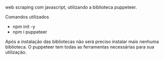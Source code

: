  web scraping com javascript, utilizando a biblioteca puppeteer.

Comandos utilizados
 - npm init -y
 - npm i puppeteer

Após a instalação das bibliotecas não será preciso instalar mais nenhuma biblioteca. O puppeteer tem todas as ferramentas necessárias para sua utilização.
 
